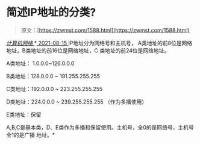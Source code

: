 <!--yml
category: 未分类
date: 0001-01-01 00:00:00
--->

# 简述IP地址的分类?

> 原文：[https://zwmst.com/1588.html](https://zwmst.com/1588.html)

   [ *计算机网络* ](https://zwmst.com/%e8%ae%a1%e7%ae%97%e6%9c%ba%e7%bd%91%e7%bb%9c)*[ <time datetime="2021-08-15T15:31:56+08:00"> 2021-08-15 </time> ](https://zwmst.com/1588.html)  IP地址分为网络号和主机号， A类地址的前8位是网络地址，B类地址的前16位是网络地址，C 类地址的前24位是网络地址。

A类地址： 1.0.0.0~126.0.0.0

B类地址：128.0.0.0 ~ 191.255.255.255

C类地址：192.0.0.0 ~ 223.255.255.255

D类地址：224.0.0.0 ~ 239.255.255.255 （作为多播使用）

E类地址：保留

A,B,C是基本类，D、E类作为多播和保留使用。主机号，全0的是网络号，主机号全1的是广播 地址。*